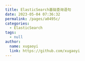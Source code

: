```yaml
---
title: ElasticSearch基础查询语句
date: 2023-05-04 07:36:32
permalink: /pages/a0495c/
categories: 
  - ElasticSearch
tags: 
  - null
author: 
  name: xugaoyi
  link: https://github.com/xugaoyi
---
```

